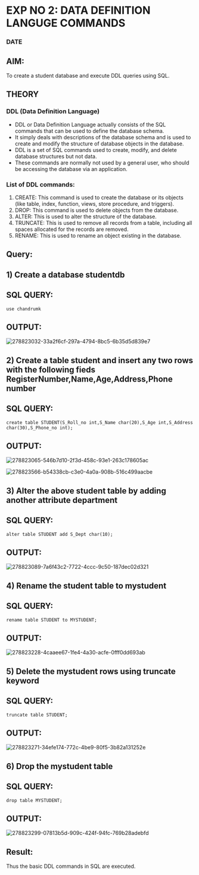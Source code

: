 # EXP NO 2: DATA DEFINITION LANGUGE COMMANDS 
### DATE
## AIM:
To create a student database and execute DDL queries using SQL.


## THEORY
### DDL (Data Definition Language)

* DDL or Data Definition Language actually consists of the SQL commands that can be used to define the database schema.
* It simply deals with descriptions of the database schema and is used to create and modify the structure of database objects in the database.
* DDL is a set of SQL commands used to create, modify, and delete database structures but not data.
* These commands are normally not used by a general user, who should be accessing the database via an application.

 
### List of DDL commands: 
1. CREATE: This command is used to create the database or its objects (like table, index, function, views, store procedure, and triggers).
2. DROP: This command is used to delete objects from the database.
3. ALTER: This is used to alter the structure of the database.
4. TRUNCATE: This is used to remove all records from a table, including all spaces allocated for the records are removed.
5. RENAME: This is used to rename an object existing in the database.

## Query:
## 1) Create a database studentdb

## SQL QUERY:
```
use chandrumk
```
## OUTPUT:
![278823032-33a2f6cf-297a-4794-8bc5-6b35d5d839e7](https://github.com/Yazhini-G/DBMS/assets/120244201/6ec059a4-eb19-4c49-8549-65c348b2ee26)

## 2) Create a table student and insert any two rows with the following fieds RegisterNumber,Name,Age,Address,Phone number

## SQL QUERY:
```
create table STUDENT(S_Roll_no int,S_Name char(20),S_Age int,S_Address char(30),S_Phone_no int);
``` 
## OUTPUT:
![278823065-546b7d10-2f3d-458c-93e1-263c178605ac](https://github.com/Yazhini-G/DBMS/assets/120244201/ad247cf0-1907-44ea-9165-cc44b868d045)

![278823566-b54338cb-c3e0-4a0a-908b-516c499aacbe](https://github.com/Yazhini-G/DBMS/assets/120244201/0f213322-8771-4daf-954c-ff3001d68255)

## 3) Alter the above student table by adding another attribute department
## SQL QUERY:
```
alter table STUDENT add S_Dept char(10);
 ```
## OUTPUT:
![278823089-7a6f43c2-7722-4ccc-9c50-187dec02d321](https://github.com/Yazhini-G/DBMS/assets/120244201/54e24e8b-e397-497f-bb80-02017fea5cca)


## 4) Rename the student table to mystudent
## SQL QUERY:
```
rename table STUDENT to MYSTUDENT;
```
## OUTPUT:
![278823228-4caaee67-1fe4-4a30-acfe-0fff0dd693ab](https://github.com/Yazhini-G/DBMS/assets/120244201/59e766f1-35e0-483b-9e7a-41ea160e1f4b)


## 5) Delete the mystudent rows using truncate keyword
## SQL QUERY:
```
truncate table STUDENT;
```
## OUTPUT:

![278823271-34efe174-772c-4be9-80f5-3b82a131252e](https://github.com/Yazhini-G/DBMS/assets/120244201/336b03a7-b8d5-48f7-9117-a81a49835d80)

## 6) Drop the mystudent table
## SQL QUERY:
```
drop table MYSTUDENT;
```
## OUTPUT:
![278823299-07813b5d-909c-424f-94fc-769b28adebfd](https://github.com/Yazhini-G/DBMS/assets/120244201/16dec598-85c1-4495-9fe7-036336e95dac)

## Result:
Thus the basic DDL commands in SQL are executed. 


